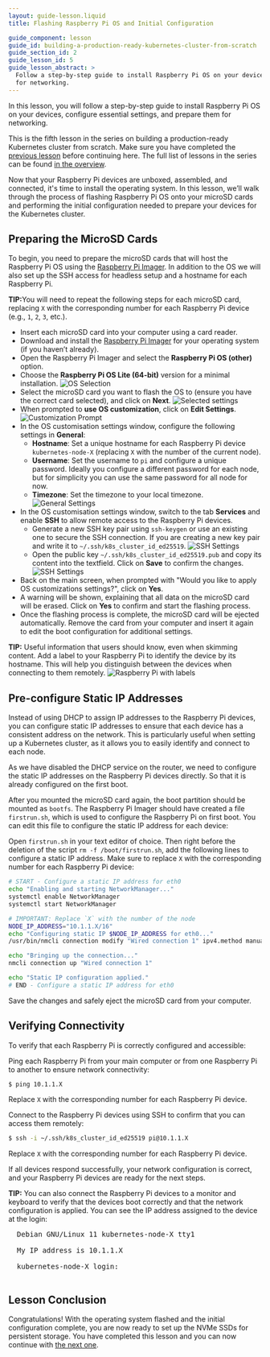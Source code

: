 ```yaml
---
layout: guide-lesson.liquid
title: Flashing Raspberry Pi OS and Initial Configuration

guide_component: lesson
guide_id: building-a-production-ready-kubernetes-cluster-from-scratch
guide_section_id: 2
guide_lesson_id: 5
guide_lesson_abstract: >
  Follow a step-by-step guide to install Raspberry Pi OS on your devices, configure essential settings, and prepare them
  for networking.
---
```


In this lesson, you will follow a step-by-step guide to install Raspberry Pi OS on your devices, configure essential
settings, and prepare them for networking.

This is the fifth lesson in the series on building a production-ready Kubernetes cluster from scratch. Make sure you
have completed the [previous lesson](/building-a-production-ready-kubernetes-cluster-from-scratch/lesson-4) before
continuing here. The full list of lessons in the series can be found
[in the overview](/building-a-production-ready-kubernetes-cluster-from-scratch).

Now that your Raspberry Pi devices are unboxed, assembled, and connected, it's time to install the operating system. In
this lesson, we’ll walk through the process of flashing Raspberry Pi OS onto your microSD cards and performing the
initial configuration needed to prepare your devices for the Kubernetes cluster.

## Preparing the MicroSD Cards

To begin, you need to prepare the microSD cards that will host the Raspberry Pi OS using the
[Raspberry Pi Imager](https://www.raspberrypi.com/software/). In addition to the OS we will also set up the SSH access
for headless setup and a hostname for each Raspberry Pi.

<div class="alert alert-tip">
  <strong>TIP:</strong>You will need to repeat the following steps for each microSD card, replacing <code>X</code> with the corresponding number for each Raspberry Pi device (e.g., <code>1</code>, <code>2</code>, <code>3</code>, etc.).
</div>

- Insert each microSD card into your computer using a card reader.
- Download and install the [Raspberry Pi Imager](https://www.raspberrypi.com/software/) for your operating system (if
  you haven’t already).
- Open the Raspberry Pi Imager and select the **Raspberry Pi OS (other)** option.
- Choose the **Raspberry Pi OS Lite (64-bit)** version for a minimal installation.
  ![OS Selection](/assets/blog/2024-09-15-building-a-production-ready-kubernetes-cluster-from-scratch/raspberry-pi-imager-1.png)
- Select the microSD card you want to flash the OS to (ensure you have the correct card selected), and click on
  **Next**.
  ![Selected settings](/assets/blog/2024-09-15-building-a-production-ready-kubernetes-cluster-from-scratch/raspberry-pi-imager-2.png)
- When prompted to **use OS customization**, click on **Edit Settings**.
  ![Customization Prompt](/assets/blog/2024-09-15-building-a-production-ready-kubernetes-cluster-from-scratch/raspberry-pi-imager-3.png)
- In the OS customisation settings window, configure the following settings in **General**:
  - **Hostname**: Set a unique hostname for each Raspberry Pi device `kubernetes-node-X` (replacing `X` with the number
    of the current node).
  - **Username**: Set the username to `pi` and configure a unique password. Ideally you configure a different password
    for each node, but for simplicity you can use the same password for all node for now.
  - **Timezone**: Set the timezone to your local timezone.
    ![General Settings](/assets/blog/2024-09-15-building-a-production-ready-kubernetes-cluster-from-scratch/raspberry-pi-imager-4.png)
- In the OS customisation settings window, switch to the tab **Services** and enable **SSH** to allow remote access to
  the Raspberry Pi devices.
  - Generate a new SSH key pair using `ssh-keygen` or use an existing one to secure the SSH connection. If you are
    creating a new key pair and write it to `~/.ssh/k8s_cluster_id_ed25519`.
    ![SSH Settings](/assets/blog/2024-09-15-building-a-production-ready-kubernetes-cluster-from-scratch/raspberry-pi-imager-5.png)
  - Open the public key `~/.ssh/k8s_cluster_id_ed25519.pub` and copy its content into the textfield. Click on **Save**
    to confirm the changes.
    ![SSH Settings](/assets/blog/2024-09-15-building-a-production-ready-kubernetes-cluster-from-scratch/raspberry-pi-imager-6.png)
- Back on the main screen, when prompted with "Would you like to apply OS customizations settings?", click on **Yes**.
- A warning will be shown, explaining that all data on the microSD card will be erased. Click on **Yes** to confirm and
  start the flashing process.
- Once the flashing process is complete, the microSD card will be ejected automatically. Remove the card from your
  computer and insert it again to edit the boot configuration for additional settings.

<div class="alert alert-tip">
  <strong>TIP:</strong> Useful information that users should know, even when skimming content. Add a label to your Raspberry Pi to identify the device by its hostname. This will help you distinguish between the devices when connecting to them remotely.
  <img src="/assets/blog/2024-09-15-building-a-production-ready-kubernetes-cluster-from-scratch/raspberry-pi-with-labels.jpg" alt="Raspberry Pi with labels">
</div>

## Pre-configure Static IP Addresses

Instead of using DHCP to assign IP addresses to the Raspberry Pi devices, you can configure static IP addresses to
ensure that each device has a consistent address on the network. This is particularly useful when setting up a
Kubernetes cluster, as it allows you to easily identify and connect to each node.

As we have disabled the DHCP service on the router, we need to configure the static IP addresses on the Raspberry Pi
devices directly. So that it is already configured on the first boot.

After you mounted the microSD card again, the boot partition should be mounted as `bootfs`. The Raspberry Pi Imager
should have created a file `firstrun.sh`, which is used to configure the Raspberry Pi on first boot. You can edit this
file to configure the static IP address for each device:

Open `firstrun.sh` in your text editor of choice. Then right before the deletion of the script
`rm -f /boot/firstrun.sh`, add the following lines to configure a static IP address. Make sure to replace `X` with the
corresponding number for each Raspberry Pi device:

```bash
# START - Configure a static IP address for eth0
echo "Enabling and starting NetworkManager..."
systemctl enable NetworkManager
systemctl start NetworkManager

# IMPORTANT: Replace `X` with the number of the node
NODE_IP_ADDRESS="10.1.1.X/16"
echo "Configuring static IP $NODE_IP_ADDRESS for eth0..."
/usr/bin/nmcli connection modify "Wired connection 1" ipv4.method manual ipv4.addresses $NODE_IP_ADDRESS ipv4.gateway "10.1.0.1" ipv4.dns "10.1.0.1" autoconnect yes

echo "Bringing up the connection..."
nmcli connection up "Wired connection 1"

echo "Static IP configuration applied."
# END - Configure a static IP address for eth0
```

Save the changes and safely eject the microSD card from your computer.

## Verifying Connectivity

To verify that each Raspberry Pi is correctly configured and accessible:

Ping each Raspberry Pi from your main computer or from one Raspberry Pi to another to ensure network connectivity:

```bash
$ ping 10.1.1.X
```

Replace `X` with the corresponding number for each Raspberry Pi device.

Connect to the Raspberry Pi devices using SSH to confirm that you can access them remotely:

```bash
$ ssh -i ~/.ssh/k8s_cluster_id_ed25519 pi@10.1.1.X
```

Replace `X` with the corresponding number for each Raspberry Pi device.

If all devices respond successfully, your network configuration is correct, and your Raspberry Pi devices are ready for
the next steps.

<div class="alert alert-tip">
  <strong>TIP:</strong> You can also connect the Raspberry Pi devices to a monitor and keyboard to verify that the devices boot correctly and that the network configuration is applied. You can see the IP address assigned to the device at the login:

  <pre>
  Debian GNU/Linux 11 kubernetes-node-X tty1

  My IP address is 10.1.1.X

  kubernetes-node-X login:
 </pre>
</div>

## Lesson Conclusion

Congratulations! With the operating system flashed and the initial configuration complete, you are now ready to set up
the NVMe SSDs for persistent storage. You have completed this lesson and you can now continue with
[the next one](/building-a-production-ready-kubernetes-cluster-from-scratch/lesson-6).
